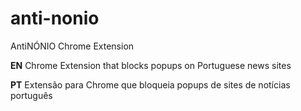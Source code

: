 # anti-nonio
AntiNÓNIO Chrome Extension

**EN** Chrome Extension that blocks popups on Portuguese news sites

**PT** Extensão para Chrome que bloqueia popups de sites de notícias português